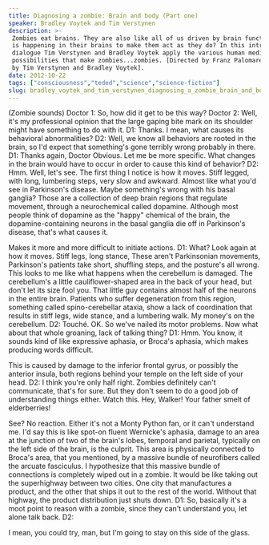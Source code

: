 ```yaml
---
title: Diagnosing a zombie: Brain and body (Part one)
speaker: Bradley Voytek and Tim Verstynen
description: >-
 Zombies eat brains. They are also like all of us driven by brain functions. What
 is happening in their brains to make them act as they do? In this intriguing
 dialogue Tim Verstynen and Bradley Voytek apply the various human medical
 possibilities that make zombies...zombies. [Directed by Franz Palomares, narrated
 by Tim Verstynen and Bradley Voytek].
date: 2012-10-22
tags: ["consciousness","teded","science","science-fiction"]
slug: bradley_voytek_and_tim_verstynen_diagnosing_a_zombie_brain_and_body_part_one
---
```


(Zombie sounds) Doctor 1: So, how did it get to be this way? Doctor 2: Well, it's my
professional opinion that the large gaping bite mark on its shoulder might have something
to do with it. D1: Thanks. I mean, what causes its behavioral abnormalities? D2: Well, we
know all behaviors are rooted in the brain, so I'd expect that something's gone terribly
wrong probably in there. D1: Thanks again, Doctor Obvious. Let me be more specific. What
changes in the brain would have to occur in order to cause this kind of behavior? D2: Hmm.
Well, let's see. The first thing I notice is how it moves. Stiff legged, with long,
lumbering steps, very slow and awkward. Almost like what you'd see in Parkinson's disease.
Maybe something's wrong with his basal ganglia? Those are a collection of deep brain
regions that regulate movement, through a neurochemical called dopamine. Although most
people think of dopamine as the "happy" chemical of the brain, the dopamine-containing
neurons in the basal ganglia die off in Parkinson's disease, that's what causes
it.

Makes it more and more difficult to initiate actions. D1: What? Look again at how it
moves. Stiff legs, long stance, These aren't Parkinsonian movements, Parkinson's patients
take short, shuffling steps, and the posture's all wrong. This looks to me like what
happens when the cerebellum is damaged. The cerebellum's a little cauliflower-shaped area
in the back of your head, but don't let its size fool you. That little guy contains almost
half of the neurons in the entire brain. Patients who suffer degeneration from this
region, something called spino-cerebellar ataxia, show a lack of coordination that results
in stiff legs, wide stance, and a lumbering walk. My money's on the cerebellum. D2:
Touché. OK. So we've nailed its motor problems. Now what about that whole groaning, lack
of talking thing? D1: Hmm. You know, it sounds kind of like expressive aphasia, or Broca's
aphasia, which makes producing words difficult.

This is caused by damage to the inferior frontal gyrus, or possibly the anterior insula,
both regions behind your temple on the left side of your head. D2: I think you're only
half right. Zombies definitely can't communicate, that's for sure. But they don't seem to
do a good job of understanding things either. Watch this. Hey, Walker! Your father smelt
of elderberries! 

See? No reaction. Either it's not a Monty Python fan, or it can't understand me. I'd say
this is like spot-on fluent Wernicke's aphasia, damage to an area at the junction of two
of the brain's lobes, temporal and parietal, typically on the left side of the brain, is
the culprit. This area is physically connected to Broca's area, that you mentioned, by a
massive bundle of neurofibers called the arcuate fasciculus. I hypothesize that this
massive bundle of connections is completely wiped out in a zombie. It would be like taking
out the superhighway between two cities. One city that manufactures a product, and the
other that ships it out to the rest of the world. Without that highway, the product
distribution just shuts down. D1: So, basically it's a moot point to reason with a zombie,
since they can't understand you, let alone talk back. D2: 

I mean, you could try, man, but I'm going to stay on this side of the glass.

<!--
ad_duration=0
event="TED-Ed"
external_start_time=0
intro_duration=0
is_subtitle_required="False"
is_talk_featured="False"
language="en"
language_swap="False"
native_language="en"
number_of_related_talks=6
number_of_speakers=1
number_of_subtitled_videos=0
number_of_tags=4
number_of_talk_download_languages=20
number_of_talk_more_resources=0
number_of_talk_recommendations=0
number_of_talks_take_actions=0
post_ad_duration=0
published_timestamp="2018-12-14 20:06:19"
recording_date="2012-10-22"
speaker_description="Assistant Professor of Cognitive Science and Neuroscience at the University of California at San Diego"
speaker_is_published=0
speaker_name="Bradley Voytek and Tim Verstynen"
talk_name="Diagnosing a zombie: Brain and body (Part one)"
talks_tags=["consciousness","teded","science","science-fiction"]
url_photo_talk="https://s3.amazonaws.com/talkstar-photos/uploads/380f3b7d-7f4b-4abb-ab09-bb9263bf42dd/37_zombie.jpg"
url_webpage="https://www.ted.com/talks/bradley_voytek_and_tim_verstynen_diagnosing_a_zombie_brain_and_body_part_one"
video_type_name="TED-Ed Original"
-->
